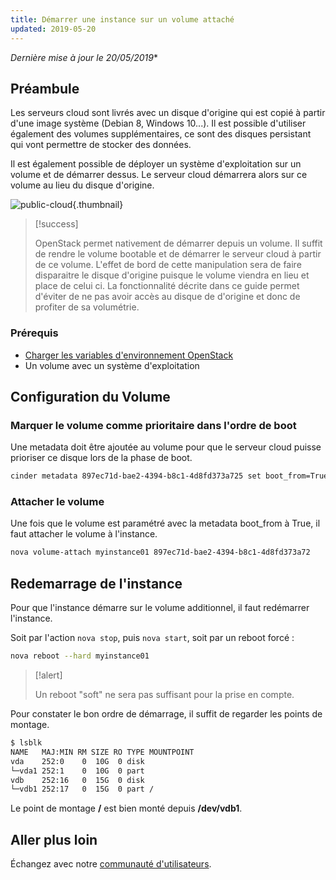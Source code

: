 ```yaml
---
title: Démarrer une instance sur un volume attaché
updated: 2019-05-20
---
```


*Dernière mise à jour le 20/05/2019**

## Préambule
Les serveurs cloud sont livrés avec un disque d'origine qui est copié à partir d'une image système (Debian 8, Windows 10...). Il est possible d'utiliser également des volumes supplémentaires, ce sont des disques persistant qui vont permettre de stocker des données.

Il est également possible de déployer un système d'exploitation sur un volume et de démarrer dessus. Le serveur cloud démarrera alors sur ce volume au lieu du disque d'origine.

![public-cloud](images/3704.png){.thumbnail}

> [!success]
>
> OpenStack permet nativement de démarrer depuis un volume. Il suffit de rendre
> le volume bootable et de démarrer le serveur cloud à partir de ce volume.
> L'effet de bord de cette manipulation sera de faire disparaitre le disque
> d'origine puisque le volume viendra en lieu et place de celui ci. La
> fonctionnalité décrite dans ce guide permet d'éviter de ne pas avoir accès
> au disque de d'origine et donc de profiter de sa volumétrie.
> 

### Prérequis
- [Charger les variables d'environnement OpenStack](/pages/public_cloud/compute/loading_openstack_environment_variables)
- Un volume avec un système d'exploitation

## Configuration du Volume

### Marquer le volume comme prioritaire dans l'ordre de boot
Une metadata doit être ajoutée au volume pour que le serveur cloud puisse prioriser ce disque lors de la phase de boot.

```bash
cinder metadata 897ec71d-bae2-4394-b8c1-4d8fd373a725 set boot_from=True
```

### Attacher le volume
Une fois que le volume est paramétré avec la metadata boot_from à True, il faut attacher le volume à l'instance.

```bash
nova volume-attach myinstance01 897ec71d-bae2-4394-b8c1-4d8fd373a72
```

## Redemarrage de l'instance
Pour que l'instance démarre sur le volume additionnel, il faut redémarrer l'instance.

Soit par l'action `nova stop`, puis `nova start`, soit par un reboot forcé :

```bash
nova reboot --hard myinstance01
```

> [!alert]
>
> Un reboot "soft" ne sera pas suffisant pour la prise en compte.
> 

Pour constater le bon ordre de démarrage, il suffit de regarder les points de montage.

```bash
$ lsblk
NAME   MAJ:MIN RM SIZE RO TYPE MOUNTPOINT
vda    252:0    0  10G  0 disk
└─vda1 252:1    0  10G  0 part
vdb    252:16   0  15G  0 disk
└─vdb1 252:17   0  15G  0 part /
```

Le point de montage **/** est bien monté depuis **/dev/vdb1**.

## Aller plus loin

Échangez avec notre [communauté d'utilisateurs](/links/community).